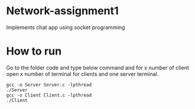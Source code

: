 # Network-assignment1
Implements  chat app using socket programming

# How to run
Go to the folder code and type below command and for x number of client open x number of terminal for clients and one server terminal.

    gcc -o Server Server.c -lpthread
    ./Server
    gcc -o Client Client.c -lpthread
    ./Client
